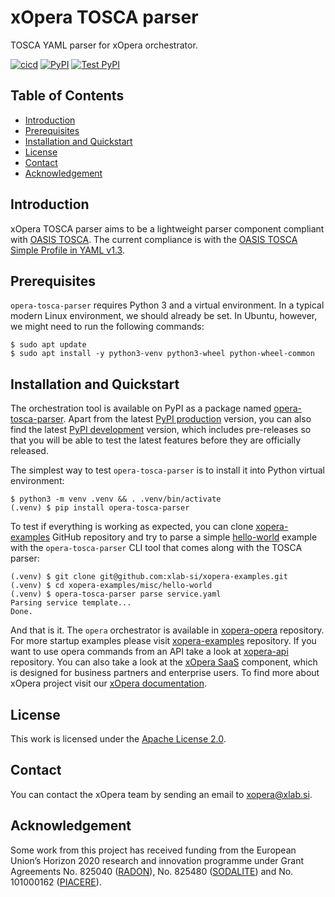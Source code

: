 # xOpera TOSCA parser
TOSCA YAML parser for xOpera orchestrator.

[![cicd](https://github.com/xlab-si/xopera-tosca-parser/actions/workflows/ci_cd.yaml/badge.svg)](https://github.com/xlab-si/xopera-tosca-parser/actions/workflows/ci_cd.yaml)
[![PyPI](https://img.shields.io/pypi/v/opera-tosca-parser)](https://pypi.org/project/opera-tosca-parser/)
[![Test PyPI](https://img.shields.io/badge/test%20pypi-dev%20version-blueviolet)](https://test.pypi.org/project/opera-tosca-parser/)

## Table of Contents
  - [Introduction](#introduction)
  - [Prerequisites](#prerequisites)
  - [Installation and Quickstart](#installation-and-quickstart)
  - [License](#license)
  - [Contact](#contact)
  - [Acknowledgement](#acknowledgement)

## Introduction
xOpera TOSCA parser aims to be a lightweight parser component compliant with [OASIS TOSCA]. 
The current compliance is with the [OASIS TOSCA Simple Profile in YAML v1.3].

## Prerequisites
`opera-tosca-parser` requires Python 3 and a virtual environment. 
In a typical modern Linux environment, we should already be set. 
In Ubuntu, however, we might need to run the following commands:

```console
$ sudo apt update
$ sudo apt install -y python3-venv python3-wheel python-wheel-common
```

## Installation and Quickstart
The orchestration tool is available on PyPI as a package named [opera-tosca-parser]. 
Apart from the latest [PyPI production] version, you can also find the latest [PyPI development] version, which 
includes pre-releases so that you will be able to test the latest features before they are officially released.

The simplest way to test `opera-tosca-parser` is to install it into Python virtual environment:

```console
$ python3 -m venv .venv && . .venv/bin/activate
(.venv) $ pip install opera-tosca-parser
```

To test if everything is working as expected, you can clone [xopera-examples] GitHub repository and try to parse a 
simple [hello-world] example with the `opera-tosca-parser` CLI tool that comes along with the TOSCA parser:

```console
(.venv) $ git clone git@github.com:xlab-si/xopera-examples.git
(.venv) $ cd xopera-examples/misc/hello-world
(.venv) $ opera-tosca-parser parse service.yaml
Parsing service template...
Done.
```

And that is it. 
The `opera` orchestrator is available in [xopera-opera] repository.
For more startup examples please visit [xopera-examples] repository.
If you want to use opera commands from an API take a look at [xopera-api] repository. 
You can also take a look at the [xOpera SaaS] component, which is designed for business partners and enterprise users.
To find more about xOpera project visit our [xOpera documentation].

## License
This work is licensed under the [Apache License 2.0].

## Contact
You can contact the xOpera team by sending an email to [xopera@xlab.si].

## Acknowledgement
Some work from this project has received funding from the European Union’s Horizon 2020 research and innovation 
programme under Grant Agreements No. 825040 ([RADON]), No. 825480 ([SODALITE]) and No. 101000162 ([PIACERE]).

[opera-tosca-parser]: https://pypi.org/project/opera-tosca-parser/
[OASIS TOSCA Simple Profile in YAML v1.3]: https://docs.oasis-open.org/tosca/TOSCA-Simple-Profile-YAML/v1.3/TOSCA-Simple-Profile-YAML-v1.3.html
[xOpera documentation]: https://xlab-si.github.io/xopera-docs/
[xopera@xlab.si]: mailto:xopera@xlab.si
[OASIS TOSCA]: https://www.oasis-open.org/committees/tc_home.php?wg_abbrev=tosca
[PyPI production]: https://pypi.org/project/opera-tosca-parser/#history
[PyPI development]: https://test.pypi.org/project/opera-tosca-parser/#history
[hello-world]: https://github.com/xlab-si/xopera-examples/tree/master/misc/hello-world
[xopera-opera]: https://github.com/xlab-si/xopera-opera
[xopera-examples]: https://github.com/xlab-si/xopera-examples
[xopera-api]: https://github.com/xlab-si/xopera-api
[xOpera SaaS]: https://xlab-si.github.io/xopera-docs/saas.html
[Apache License 2.0]: https://www.apache.org/licenses/LICENSE-2.0
[RADON]: http://radon-h2020.eu
[SODALITE]: http://www.sodalite.eu/
[PIACERE]: https://www.piacere-project.eu/
